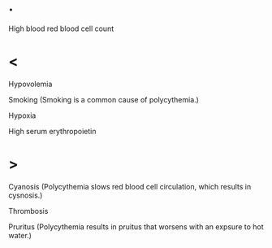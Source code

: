 # .

High blood red blood cell count

# <

Hypovolemia

Smoking (Smoking is a common cause of polycythemia.)

Hypoxia

High serum erythropoietin

# >

Cyanosis (Polycythemia slows red blood cell circulation, which results in cysnosis.)

Thrombosis

Pruritus (Polycythemia results in pruitus that worsens with an expsure to hot water.)
